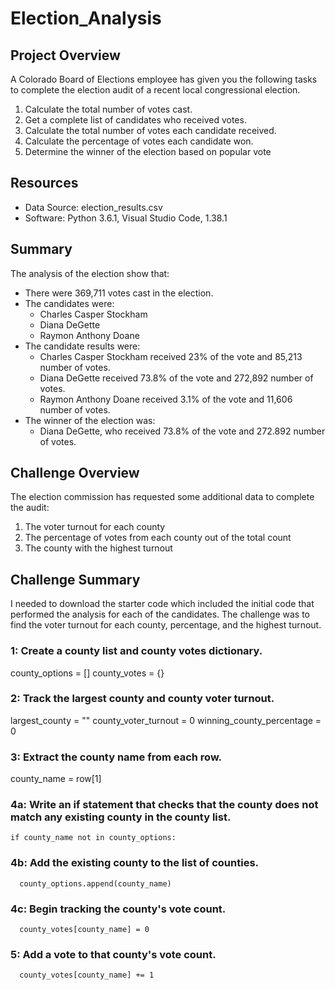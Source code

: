 # Election_Analysis

## Project Overview
A Colorado Board of Elections employee has given you the following tasks to complete the election audit of a recent local congressional election.

1. Calculate the total number of votes cast.
2. Get a complete list of candidates who received votes.
3. Calculate the total number of votes each candidate received.
4. Calculate the percentage of votes each candidate won.
5. Determine the winner of the election based on popular vote

## Resources
- Data Source: election_results.csv
- Software: Python 3.6.1, Visual Studio Code, 1.38.1

## Summary
The analysis of the election show that:
- There were 369,711 votes cast in the election.
- The candidates were:
	- Charles Casper Stockham
	- Diana DeGette
	- Raymon Anthony Doane
- The candidate results were:
	- Charles Casper Stockham received 23% of the vote and 85,213 number of votes.
	- Diana DeGette received 73.8% of the vote and 272,892 number of votes.
	- Raymon Anthony Doane received 3.1% of the vote and 11,606 number of votes.
- The winner of the election was:
	- Diana DeGette, who received 73.8% of the vote and 272.892 number of votes.

## Challenge Overview
The election commission has requested some additional data to complete the audit:

1. The voter turnout for each county
2. The percentage of votes from each county out of the total count
3. The county with the highest turnout

## Challenge Summary
I needed to download the starter code which included the initial code that performed the analysis for each of the candidates. The challenge was to find the voter turnout for each county, percentage, and the highest turnout. 

### 1: Create a county list and county votes dictionary.
county_options = []
county_votes = {}
### 2: Track the largest county and county voter turnout.
largest_county = ""
county_voter_turnout = 0
winning_county_percentage = 0
### 3: Extract the county name from each row.
   county_name = row[1]
### 4a: Write an if statement that checks that the county does not match any existing county in the county list.
    if county_name not in county_options:
### 4b: Add the existing county to the list of counties.
      county_options.append(county_name)
### 4c: Begin tracking the county's vote count.
      county_votes[county_name] = 0
### 5: Add a vote to that county's vote count.
      county_votes[county_name] += 1

